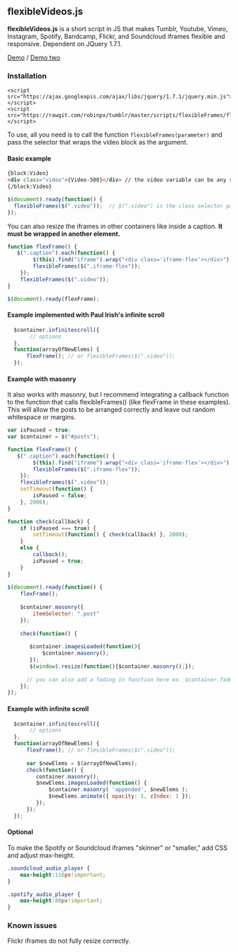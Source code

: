 ## flexibleVideos.js
**flexibleVideos.js** is a short script in JS that makes Tumblr, Youtube, Vimeo, Instagram, Spotify, Bandcamp, Flickr, and Soundcloud iframes flexible and responsive. Dependent on JQuery 1.7.1. 

[Demo](https://nouvae.tumblr.com/codes/flexibleFrames) / [Demo two](https://nouvae.tumblr.com/codes/flexibleFrames2)

### Installation

```
<script src="https://ajax.googleapis.com/ajax/libs/jquery/1.7.1/jquery.min.js"></script>
<script src="https://rawgit.com/robinpx/tumblr/master/scripts/flexibleFrames/flexibleFrames.js"></script>
```
To use, all you need is to call the function ```flexibleFrames(parameter)``` and pass the selector that wraps the video block as the argument. 

#### Basic example
```html
{block:Video}
<div class="video">{Video-500}</div> // the video variable can be any size {Video-250}, {Video-400}, etc.
{/block:Video}
```
```javascript
$(document).ready(function() {
  flexibleFrames($(".video"));  // $(".video") is the class selector passed in the argument
});
```

You can also resize the iframes in other containers like inside a caption.
**It must be wrapped in another element.**

```javascript
function flexFrame() {
   $(".caption").each(function() {
        $(this).find("iframe").wrap("<div class='iframe-flex'></div>"); // wrap iframe 
        flexibleFrames($(".iframe-flex"));
    });
    flexibleFrames($(".video"));
}

$(document).ready(flexFrame);
```

#### Example implemented with Paul Irish's infinite scroll
```javascript
  $container.infinitescroll({
       // options 
  },
  function(arrayOfNewElems) {
      flexFrame(); // or flexibleFrames($(".video"));
  });
```
#### Example with masonry 

It also works with masonry, but I recommend integrating a callback function to the function that calls flexibleFrames() (like flexFrame in these examples). This will allow the posts to be arranged correctly and leave out random whitespace or margins.  

```javascript
var isPaused = true;
var $container = $("#posts");

function flexFrame() {
   $(".caption").each(function() {
        $(this).find("iframe").wrap("<div class='iframe-flex'></div>"); // wrap iframe 
        flexibleFrames($(".iframe-flex"));
    });
    flexibleFrames($(".video"));
    setTimeout(function() {
        isPaused = false;
    }, 2000);
}

function check(callback) {
    if (isPaused === true) {
        setTimeout(function() { check(callback) }, 2000);
    }
    else {
        callback();
        isPaused = true;
    }
}
 
$(document).ready(function() {
    flexFrame();
    
    $container.masonry({ 
        itemSelector: ".post"
    });
    
    check(function() {
       
       $container.imagesLoaded(function(){
           $container.masonry();
       });
       $(window).resize(function(){$container.masonry();});
      
      // you can also add a fading in function here ex. $container.fadeTo(600, 1);
    });
});
```

#### Example with infinite scroll
```javascript
  $container.infinitescroll({
       // options 
  },
  function(arrayOfNewElems) {
      flexFrame(); // or flexibleFrames($(".video"));
      
      var $newElems = $(arrayOfNewElems);
      check(function() {
         container.masonry();
         $newElems.imagesLoaded(function() {
             $container.masonry( 'appended', $newElems );
             $newElems.animate({ opacity: 1, zIndex: 1 });
         });
      });
  });
```

#### Optional

To make the Spotify or Soundcloud iframes "skinner" or "smaller," add CSS and adjust max-height.
```CSS
.soundcloud_audio_player {
    max-height:116px!important;
}

.spotify_audio_player {
    max-height:80px!important;
}
```

### Known issues
Flickr iframes do not fully resize correctly. 
